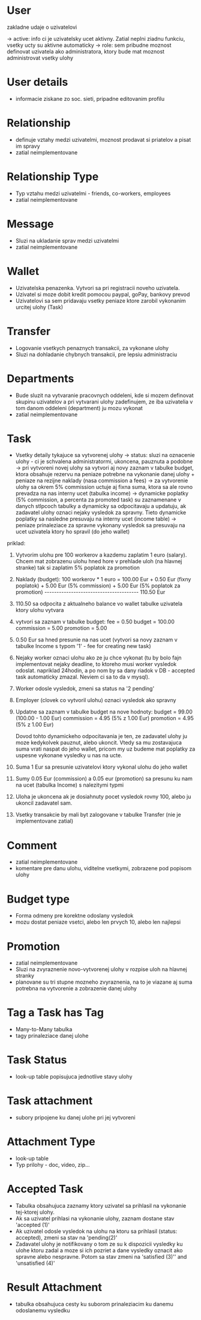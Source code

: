 User
====
zakladne udaje o uzivatelovi

-> active: info ci je uzivatelsky ucet aktivny. Zatial neplni ziadnu funkciu, vsetky ucty su aktivne automaticky
-> role: sem pribudne moznost definovat uzivatela ako administratora, ktory bude mat moznost administrovat vsetky ulohy

User details
============
- informacie ziskane zo soc. sieti, pripadne editovanim profilu

Relationship
============
- definuje vztahy medzi uzivatelmi, moznost prodavat si priatelov a pisat im spravy
- zatial neimplementovane

Relationship Type
=================
- Typ vztahu medzi uzivatelmi - friends, co-workers, employees
- zatial neimplementovane

Message
=======
- Sluzi na ukladanie sprav medzi uzivatelmi
- zatial neimplementovane

Wallet
======
- Uzivatelska penazenka. Vytvori sa pri registracii noveho uzivatela.
- Uzivatel si moze dobit kredit pomocou paypal, goPay, bankovy prevod
- Uzivatelovi sa sem pridavaju vsetky peniaze ktore zarobil vykonanim urcitej ulohy (Task)

Transfer
========
- Logovanie vsetkych penaznych transakcii, za vykonane ulohy
- Sluzi na dohladanie chybnych transakcii, pre lepsiu administraciu

Departments
===========
- Bude sluzit na vytvaranie pracovnych oddeleni, kde si mozem definovat skupinu uzivatelov a pri vytvarani ulohy zadefinujem, ze iba uzivatelia v tom danom oddeleni (department) ju mozu vykonat
- zatial neimplementovane

Task
====
- Vsetky detaily tykajuce sa vytvorenej ulohy
-> status: sluzi na oznacenie ulohy - ci je schvalena administratormi, ukoncena, pauznuta a podobne
-> pri vytvoreni novej ulohy sa vytvori aj novy zaznam v tabulke budget, ktora obsahuje rezervu na peniaze potrebne na vykonanie danej ulohy + peniaze na rezijne naklady (nasa commission a fees)
-> za vytvorenie ulohy sa okrem 5% commission uctuje aj fixna suma, ktora sa ale rovno prevadza na nas interny ucet (tabulka income)
-> dynamicke poplatky (5% commission, a percenta za promoted task) su zaznamenane v danych stlpcoch tabulky a dynamicky sa odpocitavaju a updatuju, ak zadavatel ulohy oznaci nejaky vysledok za spravny. Tieto dynamicke poplatky sa nasledne presuvaju na interny ucet (income table)
-> peniaze prinaleziace za spravne vykonany vysledok sa presuvaju na ucet uzivatela ktory ho spravil (do jeho wallet)

priklad:

1. Vytvorim ulohu pre 100 workerov a kazdemu zaplatim 1 euro (salary). Chcem mat zobrazenu ulohu hned hore v prehlade uloh (na hlavnej stranke) tak si zaplatim 5% poplatok za promotion
2. Naklady (budget): 100 workerov * 1 euro  = 100.00 Eur 
											+   0.50 Eur (fixny poplatok)
											+   5.00 Eur (5% commission)
											+   5.00 Eur (5% poplatok za promotion)
											---------------------------------------
											  110.50 Eur

3. 110.50 sa odpocita z aktualneho balance vo wallet tabulke uzivatela ktory ulohu vytvara
4. vytvori sa zaznam v tabulke budget:
	fee 		= 0.50
	budget 		= 100.00
	commission 	= 5.00
	promotion 	= 5.00 
5. 0.50 Eur sa hned presunie na nas ucet (vytvori sa novy zaznam v tabulke Income s typom '1' - fee for creating new task)

6. Nejaky worker oznaci ulohu ako ze ju chce vykonat (tu by bolo fajn implementovat nejaky deadline, to ktoreho musi worker vysledok odoslat. napriklad 24hodin, a po nom by sa dany riadok v DB - accepted task automaticky zmazal. Neviem ci sa to da v mysql).

7. Worker odosle vysledok, zmeni sa status na '2 pending'
8. Employer (clovek co vytvoril ulohu) oznaci vysledok ako spravny
9. Updatne sa zaznam v tabulke budget na nove hodnoty:
	budget 		= 99.00 	(100.00 - 1.00 Eur)
	commission 	=  4.95 	(5% z 1.00 Eur)
	promotion 	=  4.95 	(5% z 1.00 Eur)

	Dovod tohto dynamickeho odpocitavania je ten, ze zadavatel ulohy ju moze kedykolvek pauznut, alebo ukoncit. Vtedy sa mu zostavajuca suma vrati naspat do jeho wallet, pricom my uz budeme mat poplatky za uspesne vykonane vysledky u nas na ucte.

10. Suma 1 Eur sa presunie uzivatelovi ktory vykonal ulohu do jeho wallet
11. Sumy 0.05 Eur (commission) a 0.05 eur (promotion) sa presunu ku nam na ucet (tabulka Income) s nalezitymi typmi
12. Uloha je ukoncena ak je dosiahnuty pocet vysledok rovny 100, alebo ju ukoncil zadavatel sam.
13. Vsetky transakcie by mali byt zalogovane v tabulke Transfer (nie je implementovane zatial)

Comment
=======
- zatial neimplementovane
- komentare pre danu ulohu, viditelne vsetkymi, zobrazene pod popisom ulohy

Budget type
===========
- Forma odmeny pre korektne odoslany vysledok
- mozu dostat peniaze vsetci, alebo len prvych 10, alebo len najlepsi

Promotion
=========
- zatial neimplementovane
- Sluzi na zvyraznenie novo-vytvorenej ulohy v rozpise uloh na hlavnej stranky
- planovane su tri stupne mozneho zvyraznenia, na to je viazane aj suma potrebna na vytvorenie a zobrazenie danej ulohy

Tag a Task has Tag
==================
- Many-to-Many tabulka
- tagy prinaleziace danej ulohe

Task Status
===========
- look-up table popisujuca jednotlive stavy ulohy

Task attachment
===============
- subory pripojene ku danej ulohe pri jej vytvoreni

Attachment Type
===============
- look-up table
- Typ prilohy - doc, video, zip...


Accepted Task
=============
- Tabulka obsahujuca zaznamy ktory uzivatel sa prihlasil na vykonanie tej-ktorej ulohy.
- Ak sa uzivatel prihlasi na vykonanie ulohy, zaznam dostane stav 'accepted (1)'
- Ak uzivatel odosle vysledok na ulohu na ktoru sa prihlasil (status: accepted), zmeni sa stav na 'pending(2)'
- Zadavatel ulohy je notifikovany o tom ze su k dispozicii vysledky ku ulohe ktoru zadal a moze si ich pozriet a dane vysledky oznacit ako spravne alebo nespravne. Potom sa stav zmeni na 'satisfied (3)'' and 'unsatisfied (4)'

Result Attachment
=================
- tabulka obsahujuca cesty ku suborom prinaleziacim ku danemu odoslanemu vysledku
